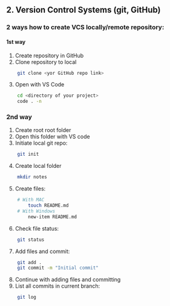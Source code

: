 ## 2. Version Control Systems (git, GitHub)

### 2 ways how to create VCS locally/remote repository:
#### 1st way
1. Create repository in GitHub
2. Clone repository to local
```bash
    git clone <yor GitHub repo link>
```
3. Open with VS Code
```bash
    cd <directory of your project>
    code . -n
```

### 2nd way
1. Create root root folder 
2. Open this folder with VS code
3. Initiate local git repo:
```bash
    git init
``` 

4. Create local folder
```bash
    mkdir notes
```
5. Create files:
```bash
    # With MAC
        touch README.md
    # With Windows
        new-item README.md
```

6. Check file status:
```bash
    git status
```

7. Add  files and commit: 
```bash
    git add .
    git commit -m "Initial commit"
```
8. Continue with adding files and committing
9. List all commits in current branch:
```bash
    git log
```


